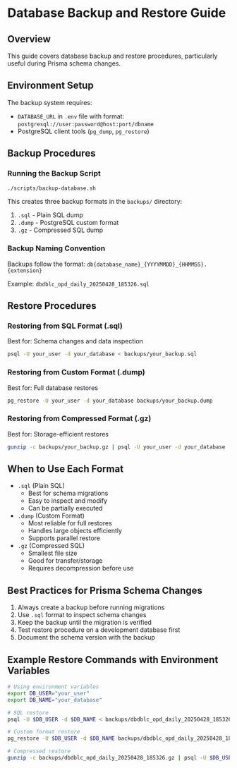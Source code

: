 # Database Backup and Restore Guide

## Overview

This guide covers database backup and restore procedures, particularly useful during Prisma schema changes.

## Environment Setup

The backup system requires:

- `DATABASE_URL` in `.env` file with format: `postgresql://user:password@host:port/dbname`
- PostgreSQL client tools (`pg_dump`, `pg_restore`)

## Backup Procedures

### Running the Backup Script

```bash
./scripts/backup-database.sh
```

This creates three backup formats in the `backups/` directory:

1. `.sql` - Plain SQL dump
2. `.dump` - PostgreSQL custom format
3. `.gz` - Compressed SQL dump

### Backup Naming Convention

Backups follow the format: `db{database_name}_{YYYYMMDD}_{HHMMSS}.{extension}`

Example: `dbdblc_opd_daily_20250428_185326.sql`

## Restore Procedures

### Restoring from SQL Format (.sql)

Best for: Schema changes and data inspection

```bash
psql -U your_user -d your_database < backups/your_backup.sql
```

### Restoring from Custom Format (.dump)

Best for: Full database restores

```bash
pg_restore -U your_user -d your_database backups/your_backup.dump
```

### Restoring from Compressed Format (.gz)

Best for: Storage-efficient restores

```bash
gunzip -c backups/your_backup.gz | psql -U your_user -d your_database
```

## When to Use Each Format

- `.sql` (Plain SQL)
  - Best for schema migrations
  - Easy to inspect and modify
  - Can be partially executed
- `.dump` (Custom Format)
  - Most reliable for full restores
  - Handles large objects efficiently
  - Supports parallel restore
- `.gz` (Compressed SQL)
  - Smallest file size
  - Good for transfer/storage
  - Requires decompression before use

## Best Practices for Prisma Schema Changes

1. Always create a backup before running migrations
2. Use `.sql` format to inspect schema changes
3. Keep the backup until the migration is verified
4. Test restore procedure on a development database first
5. Document the schema version with the backup

## Example Restore Commands with Environment Variables

```bash
# Using environment variables
export DB_USER="your_user"
export DB_NAME="your_database"

# SQL restore
psql -U $DB_USER -d $DB_NAME < backups/dbdblc_opd_daily_20250428_185326.sql

# Custom format restore
pg_restore -U $DB_USER -d $DB_NAME backups/dbdblc_opd_daily_20250428_185326.dump

# Compressed restore
gunzip -c backups/dbdblc_opd_daily_20250428_185326.gz | psql -U $DB_USER -d $DB_NAME
```
